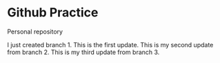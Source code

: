 # Github Practice

Personal repository

I just created branch 1. This is the first update.
This is my second update from branch 2.
This is my third update from branch 3.
